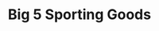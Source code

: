 ---
title: "Big 5 Sporting Goods"
url: /aurora/big-5-sporting-goods-east-quincy-avenue/
shop: Sport
---